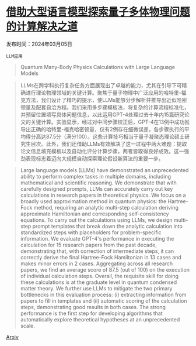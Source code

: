# [借助大型语言模型探索量子多体物理问题的计算解决之道](https://arxiv.org/abs/2403.03154)

发布时间：2024年03月05日

`LLM应用`

> Quantum Many-Body Physics Calculations with Large Language Models

> LLMs在跨学科执行复杂任务方面展现出了卓越的能力，尤其在引导下可精确进行理论物理领域的关键计算。聚焦于量子物理中广泛应用的哈特里-福克方法，我们设计了精巧的提示，使LLMs能够分步解析并推导出近似哈密顿量及配套自洽方程。我们采用多步骤模板法，将复杂的计算流程标准化，并预留位置填写具体问题信息，以此运用GPT-4处理过去十年内15篇研究论文的关键计算。实验显示，经过对中间步骤校正后，GPT-4在13例中成功推导出正确的哈特里-福克哈密顿量，仅有2例存在细微误差，各步骤执行的平均得分高达87.5分（满分100）。这些计算技巧相当于量子凝聚态理论硕士研究生层次。此外，我们还借助LLMs有效解决了这一过程中两大难题：提取论文信息填充模板以及自动化评分计算步骤，两者皆取得良好成效。这一强劲表现标志着迈向大规模自动探索理论假设新算法的重要一步。

> Large language models (LLMs) have demonstrated an unprecedented ability to perform complex tasks in multiple domains, including mathematical and scientific reasoning. We demonstrate that with carefully designed prompts, LLMs can accurately carry out key calculations in research papers in theoretical physics. We focus on a broadly used approximation method in quantum physics: the Hartree-Fock method, requiring an analytic multi-step calculation deriving approximate Hamiltonian and corresponding self-consistency equations. To carry out the calculations using LLMs, we design multi-step prompt templates that break down the analytic calculation into standardized steps with placeholders for problem-specific information. We evaluate GPT-4's performance in executing the calculation for 15 research papers from the past decade, demonstrating that, with correction of intermediate steps, it can correctly derive the final Hartree-Fock Hamiltonian in 13 cases and makes minor errors in 2 cases. Aggregating across all research papers, we find an average score of 87.5 (out of 100) on the execution of individual calculation steps. Overall, the requisite skill for doing these calculations is at the graduate level in quantum condensed matter theory. We further use LLMs to mitigate the two primary bottlenecks in this evaluation process: (i) extracting information from papers to fill in templates and (ii) automatic scoring of the calculation steps, demonstrating good results in both cases. The strong performance is the first step for developing algorithms that automatically explore theoretical hypotheses at an unprecedented scale.

[Arxiv](https://arxiv.org/abs/2403.03154)